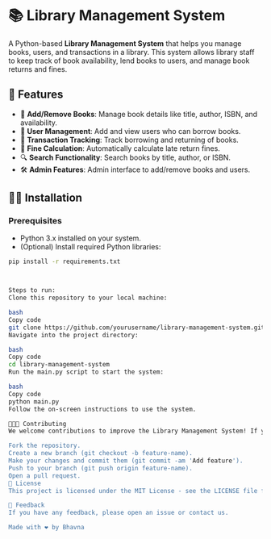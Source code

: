 # 📚 Library Management System

A Python-based **Library Management System** that helps you manage books, users, and transactions in a library. This system allows library staff to keep track of book availability, lend books to users, and manage book returns and fines.

## 🚀 Features

- 📖 **Add/Remove Books**: Manage book details like title, author, ISBN, and availability.
- 👥 **User Management**: Add and view users who can borrow books.
- 📅 **Transaction Tracking**: Track borrowing and returning of books.
- 💸 **Fine Calculation**: Automatically calculate late return fines.
- 🔍 **Search Functionality**: Search books by title, author, or ISBN.
- 🛠 **Admin Features**: Admin interface to add/remove books and users.

## 🧑‍💻 Installation

### Prerequisites

- Python 3.x installed on your system.
- (Optional) Install required Python libraries:

```bash
pip install -r requirements.txt



Steps to run:
Clone this repository to your local machine:

bash
Copy code
git clone https://github.com/yourusername/library-management-system.git
Navigate into the project directory:

bash
Copy code
cd library-management-system
Run the main.py script to start the system:

bash
Copy code
python main.py
Follow the on-screen instructions to use the system.

🧑‍🤝‍🧑 Contributing
We welcome contributions to improve the Library Management System! If you'd like to contribute, follow these steps:

Fork the repository.
Create a new branch (git checkout -b feature-name).
Make your changes and commit them (git commit -am 'Add feature').
Push to your branch (git push origin feature-name).
Open a pull request.
📜 License
This project is licensed under the MIT License - see the LICENSE file for details.

📣 Feedback
If you have any feedback, please open an issue or contact us.

Made with ❤️ by Bhavna
